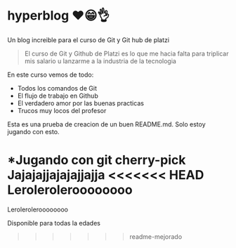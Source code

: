 # hyperblog ❤😁👌
Un blog increible para el curso de Git y Git hub de platzi

>El curso de Git y Github de Platzi es lo que me hacia falta para triplicar mis salario u lanzarme a la industria de la tecnologia

En este curso vemos de todo:

* Todos los comandos de Git
* El flujo de trabajo en Github
* El verdadero amor por las buenas practicas
* Trucos muy locos del profesor 

Esta es una prueba de creacion de un buen README.md. Solo estoy jugando con esto.

*Jugando con git cherry-pick
Jajajajjajajajjajja
<<<<<<< HEAD
Leroleroleroooooooo
=======
Leroleroleroooooooo

Disponible para todas la edades
>>>>>>> readme-mejorado
